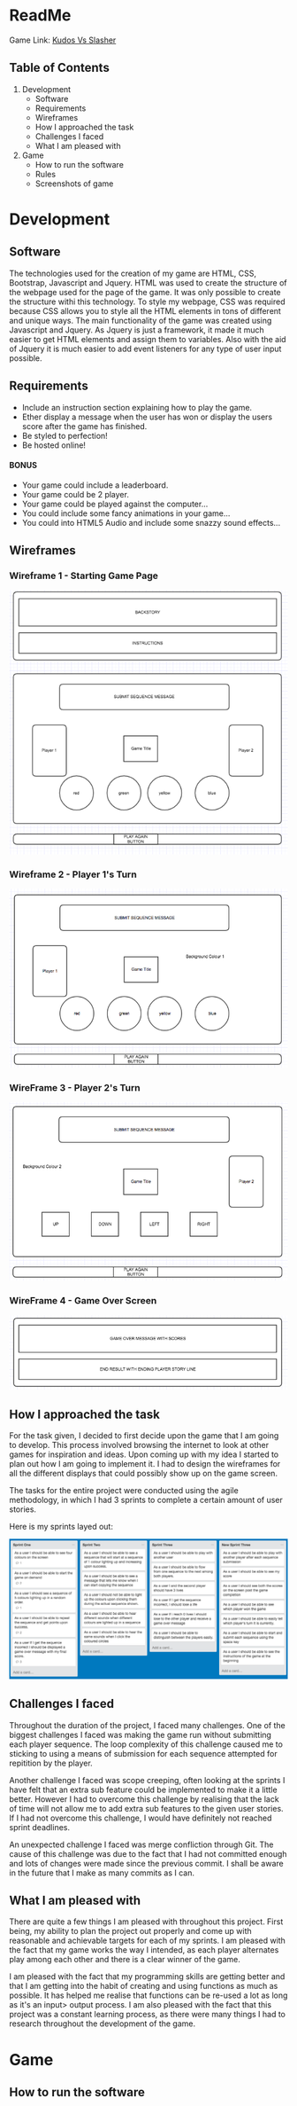# ReadMe
Game Link: [Kudos Vs Slasher](https://divesh987.github.io/spartaCore-Project-1/project-1/) 

## Table of Contents
1. Development
	* Software
	* Requirements
	* Wireframes
	* How I approached the task
	* Challenges I faced
	* What I am pleased with
2. Game
	* How to run the software
	* Rules
	* Screenshots of game

# Development

## Software
The technologies used for the creation of my game are HTML, CSS, Bootstrap, Javascript and Jquery. HTML was used to create the structure of the webpage used for the page of the game. It was only possible to create the structure withi this technology. To style my webpage,  CSS was required because CSS allows you to style all the HTML elements in tons of different and unique ways. The main functionality of the game was created using Javascript and Jquery. As Jquery is just a framework, it made it much easier to get HTML elements and assign them to variables. Also with the aid of Jquery it is much easier to add event listeners for any type of user input possible.

## Requirements

* Include an instruction section explaining how to play the game.
* Ether display a message when the user has won or display the users score after the game has finished.
* Be styled to perfection!
* Be hosted online!

#### BONUS
* Your game could include a leaderboard.
* Your game could be 2 player.
* Your game could be played against the computer...
* You could include some fancy animations in your game...
* You could into HTML5 Audio and include some snazzy sound effects...

## Wireframes

### Wireframe 1 - Starting Game Page

![Wireframe 1](https://github.com/divesh987/spartaCore-Project-1/blob/develop/project-1/wireframes/WireFrame1.png " ")

### Wireframe 2 - Player 1's Turn
![Wireframe 2](https://github.com/divesh987/spartaCore-Project-1/blob/develop/project-1/wireframes/Wireframe2.png " ")

### WireFrame 3 - Player 2's Turn 
![Wireframe 3](https://github.com/divesh987/spartaCore-Project-1/blob/develop/project-1/wireframes/Wireframe3.png " ")

### WireFrame 4 - Game Over Screen
![Wireframe 4](https://github.com/divesh987/spartaCore-Project-1/blob/develop/project-1/wireframes/Wireframe4.png " ")

## How I approached the task
For the task given, I decided to first decide upon the game that I am going to develop. This process involved browsing the internet to look at other games for inspiration and ideas. Upon coming up with my idea I started to plan out how I am going to implement it. I had to design the wireframes for all the different displays that could possibly show up on the game screen. 

The tasks for the entire project were conducted using the agile methodology, in which I had 3 sprints to complete a certain amount of user stories. 

Here is my sprints layed out:

![Sprints](https://github.com/divesh987/spartaCore-Project-1/blob/develop/project-1/Sprints.png " ")

## Challenges I faced 
Throughout the duration of the project, I faced many challenges. One of the biggest challenges I faced was making the game run without submitting each player sequence. The loop complexity of this challenge caused me to sticking to using a means of submission for each sequence attempted for repitition by the player.

Another challenge I faced was scope creeping, often looking at the sprints I have felt that an extra sub feature could be implemented to make it a little better. However I had to overcome this challenge by realising that the lack of time will not allow me to add extra sub features to the given user stories. If I had not overcome this challenge, I would have definitely not reached sprint deadlines. 

An unexpected challenge I faced was merge confliction through Git. The cause of this challenge was due to the fact that I had not committed enough and lots of changes were made since the previous commit. I shall be aware in the future that I make as many commits as I can.

## What I am pleased with
There are quite a few things I am pleased with throughout this project. First being, my ability to plan the project out properly and come up with reasonable and achievable targets for each of my sprints. I am pleased with the fact that my game works the way I intended, as each player alternates play among each other and there is a clear winner of the game. 

I am pleased with the fact that my programming skills are getting better and that I am getting into the habit of creating and using functions as much as possible. It has helped me realise that functions can be re-used a lot as long as it's an input> output process. I am also pleased with the fact that this project was a constant learning process, as there were many things I had to research throughout the development of the game.

# Game
## How to run the software



	 
